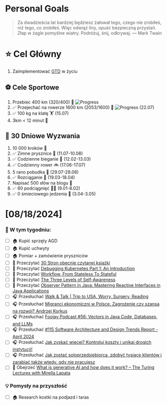 
Personal Goals
==============
> Za dwadzieścia lat bardziej będziesz żałował tego, czego nie zrobiłeś, niż tego, co zrobiłeś. Więc odwiąż liny, opuść bezpieczną przystań. Złap w żagle pomyślne wiatry. Podróżuj, śnij, odkrywaj.
> — Mark Twain

# ⭐ Cel Główny
1. Zaimplementować [GTD](https://gettingthingsdone.com/) w życiu

## ⚽️ Cele Sportowe
1. Przebiec 400 km (320/400) 🏃 ![Progress](https://geps.dev/progress/80/)
2. ✅ Przejechać na rowerze 1600 km (2053/1600) 🚴 ![Progress](https://geps.dev/progress/128/) (22.07)
3. ✅ 100 kg na klatę  🏋️ (15.07)
4. 3km < 12 minut 👟

## 🎯 30 Dniowe Wyzwania
1. 10 000 kroków 🦶 
2. ✅ Zimne prysznice 🚿 (11.07-10.08)
3. ✅ Codzienne bieganie 🏃 (12.02-13.03)
4. ✅ Codzienny rower 🚲 (17.06-17.07)
5. 5 rano pobudka 🌅 (29.07-28.08)
6. ✅ Rozciąganie 🧘 (19.03-18.04)
7. Napisać 500 słów na blogu 📝
8. ✅ 60 podciągnięć 🏋️‍♂️ (9.01-8.02)
9. ✅ 0 śmieciowego jedzenia 🍔 (3.04-3.05)

# [08/18/2024]
### 🚧 W tym tygodniu:
- [ ] 🏠 Kupić sprzęty AGD
- [ ] 🏠 Kupić uchwyty
- [ ] 🏠 Pomiar + zamówienie pryszniców
- [ ] 📗 Przeczytać [30 Stron obecnie czytanej książki](https://github.com/BartoszDabek/bdabek.pl/blob/master/miscellaneous/books.md)
- [ ] 📗 Przeczytać [Debugging Kubernetes Part 1: An Introduction](https://foojay.io/today/debugging-kubernetes-part-1-an-introduction/)
- [ ] 📗 Przeczytać [Workflow, From Stateless To Stateful](https://foojay.io/today/workflow-from-stateless-to-stateful/)
- [ ] 📗 Przeczytać [The Three Levels of Self-Awareness](https://markmanson.net/self-awareness)
- [ ] 📗 Przeczytać [Observer Pattern in Java: Mastering Reactive Interfaces in Java Applications](https://java-design-patterns.com/patterns/observer/)
- [ ] 🎧 Przesłuchać [Walk & Talk | Trip to USA, Worry, Surgery, Reading](https://effortlessenglishshow.com/walk-talk-trip-to-usa-worry-surgery-reading)
- [ ] 🎧 Przesłuchać [Migranci ekonomiczni w Polsce. Zagrożenie czy szansa na rozwój? Andrzej Korkus](https://zaprojektujswojezycie.pl/migranci-ekonomiczni-w-polsce-zagrozenie-czy-szansa-na-rozwoj-andrzej-korkus/)
- [ ] 🎧 Przesłuchać [Foojay Podcast #56: Vectors in Java Code, Databases, and LLMs](https://foojay.io/today/foojay-podcast-56/)
- [ ] 🎧 Przesłuchać [#115 Software Architecture and Design Trends Report - April 2024](https://patoarchitekci.io/115/)
- [ ] 🎧 Przesłuchać [Jak zyskać więcej? Kontroluj koszty i unikaj drogich instytucji!](https://inwestomat.eu/jak-zyskac-wiecej-kontroluj-koszty/)
- [ ] 🎧 Przesłuchać [Jak zostać soloprzedsiębiorcą, zdobyć tysiące klientów i zarabiać także wtedy, gdy nie pracujesz](https://malawielkafirma.pl/jak-zostac-soloprzedsiebiorca/)
- [ ] 🎥 Obejrzeć [What is generative AI and how does it work? – The Turing Lectures with Mirella Lapata](https://youtu.be/_6R7Ym6Vy_I)

### 💡 Pomysły na przyszłość
- [ ] 🏠 Research kostki na podjazd i taras
